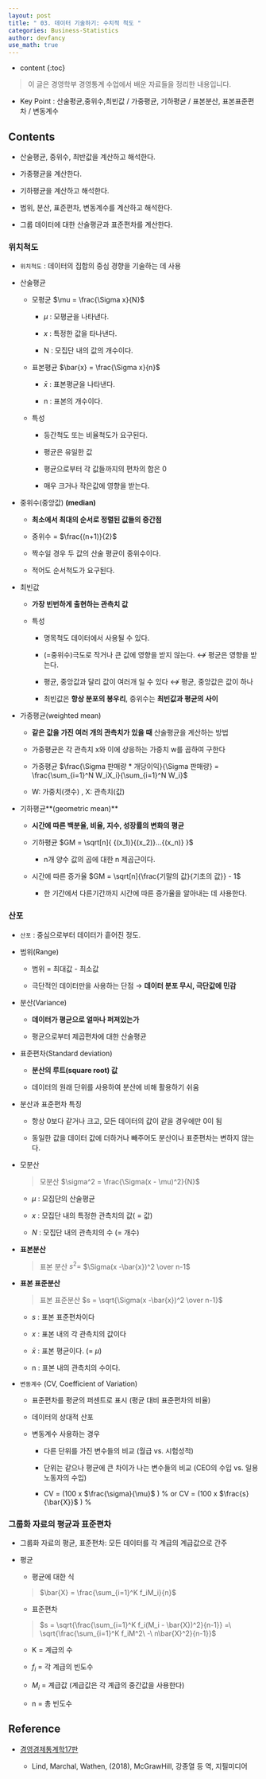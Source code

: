 ```yaml
---
layout: post
title: " 03. 데이터 기술하기: 수치적 척도 "
categories: Business-Statistics
author: devfancy
use_math: true
---
```

* content
{:toc}

> 이 글은 경영학부 경영통계 수업에서 배운 자료들을 정리한 내용입니다.

*  Key Point  : 산술평균,중위수,최빈값 / 가중평균, 기하평균 / 표본분산, 표본표준편차 / 변동계수

## Contents

* 산술평균, 중위수, 최반값을 계산하고 해석한다.

* 가중평균을 계산한다.

* 기하평균을 계산하고 해석한다.

* 범위, 분산, 표준편차, 변동계수를 계산하고 해석한다.

* 그룹 데이터에 대한 산술평균과 표준편차를 계산한다.

### 위치척도

* `위치척도` : 데이터의 집합의 중심 경향을 기술하는 데 사용

* 산술평균
  
  * 모평균 $\mu = \frac{\Sigma x}{N}$
    
    * $\mu$ : 모평균을 나타낸다.
      
    * $x$ : 특정한 값을 타나낸다.
      
    * N : 모집단 내의 값의 개수이다.
  
  * 표본평균 $\bar{x} = \frac{\Sigma x}{n}$
    
    * $\bar{x}$ : 표본평균을 나타낸다.
      
    * n : 표본의 개수이다.
  
  * 특성
    
    * 등간척도 또는 비율척도가 요구된다.
      
    * 평균은 유일한 값
      
    * 평균으로부터 각 값들까지의 편차의 합은 0
      
    * 매우 크거나 작은값에 영향을 받는다.

* 중위수(중앙값) **(median)**
  
  * **최소에서 최대의 순서로 정렬된 값들의 중간점**
    
  * 중위수 = $\frac{(n+1)}{2}$
    
  * 짝수일 경우 두 값의 산술 평균이 중위수이다.
    
  * 적어도 순서척도가 요구된다.

* 최빈값
  
  * **가장 빈번하게 출현하는 관측치 값**
    
  * 특성
    
    * 명목척도 데이터에서 사용될 수 있다.
      
    * (=중위수)극도로 작거나 큰 값에 영향을 받지 않는다. $\nleftrightarrow$  평균은 영향을 받는다.
      
    * 평균, 중앙값과 달리 값이 여러개 일 수 있다 $\nleftrightarrow$  평균, 중앙값은 값이 하나
      
    * 최빈값은 **항상 분포의 봉우리**, 중위수는 **최빈값과 평균의 사이**

* 가중평균(weighted mean)
  
  * **같은 값을 가진 여러 개의 관측치가 있을 때** 산술평균을 계산하는 방법
    
  * 가중평균은 각 관측치 x와 이에 상응하는 가중치 w를 곱하여 구한다
    
  * 가중평균 $\frac{\Sigma 판매량 * 개당이익}{\Sigma 판매량} = \frac{\sum_{i=1}^N W_iX_i}{\sum_{i=1}^N W_i}$
    
  * W: 가중치(갯수) , X: 관측치(값)

* 기하평균**(geometric mean)**
  
  * **시간에 따른 백분율, 비율, 지수, 성장률의 변화의 평균**
    
  * 기하평균 $GM = \sqrt[n]{ {(x_1)}{(x_2)}...{(x_n)} }$
   
    * n개 양수 값의 곱에 대한 n 제곱근이다.
  
  * 시간에 따른 증가율  $GM = \sqrt[n]{\frac{기말의 값}{기초의 값}} - 1$
    
    * 한 기간에서 다른기간까지 시간에 따른 증가율을 알아내는 데 사용한다.


### 산포

* `산포` : 중심으로부터 데이터가 흩어진 정도.

* 범위(Range)
  
  * 범위 = 최대값 - 최소값
    
  * 극단적인 데이터만을 사용하는 단점 → **데이터 분포 무시, 극단값에 민감**

* 분산(Variance)
  
  * **데이터가 평균으로 얼마나 퍼져있는가**
    
  * 평균으로부터 제곱편차에 대한 산술평균

* 표준편차(Standard deviation)
  
  * **분산의 루트(square root) 값**
    
  * 데이터의 원래 단위를 사용하여 분산에 비해 활용하기 쉬움

* 분산과 표준편차 특징
  
  * 항상 0보다 같거나 크고, 모든 데이터의 값이 같을 경우에만 0이 됨
  
  * 동일한 값을 데이터 값에 더하거나 빼주어도 분산이나 표준편차는 변하지 않는다.

* 모분산

  > 모분산
  $\sigma^2 = \frac{\Sigma(x - \mu)^2}{N}$
  
  * $\mu$ : 모집단의 산술평균

  * $x$ : 모집단 내의 특정한 관측치의 값( = 값)

  * $N$ : 모집단 내의 관측치의 수 (= 개수)

* **표본분산**

  > 표본 분산
  $s^2 =$ $\Sigma(x -\bar{x})^2 \over n-1$
  
* **표본 표준분산**

  > 표본 표준분산
  $s = \sqrt{\Sigma(x -\bar{x})^2 \over n-1}$
  
  * $s$  : 표본 표준편차이다

  * $x$ : 표본 내의 각 관측치의 값이다

  * $\bar{x}$ : 표본 평균이다. (= $\mu$)

  * n : 표본 내의 관측치의 수이다.

* `변동계수` (CV, Coefficient of Variation)
  
  * 표준편차를 평균의 퍼센트로 표시 (평균 대비 표준편차의 비율)
    
  * 데이터의 상대적 산포
    
  * 변동계수 사용하는 경우
    
    * 다른 단위를 가진 변수들의 비교 (월급 vs. 시험성적)
      
    * 단위는 같으나 평균에 큰 차이가 나는 변수들의 비교
    (CEO의 수입 vs. 일용노동자의 수입)
    
    * CV = (100 x $\frac{\sigma}{\mu}$ ) % or CV = (100 x $\frac{s}{\bar{X}}$ ) %

### 그룹화 자료의 평균과 표준편차

* 그룹화 자료의 평균, 표준편차: 모든 데이터를 각 계급의 계급값으로 간주

* 평균
  
  * 평균에 대한 식

  > $\bar{X} = \frac{\sum_{i=1}^K f_iM_i}{n}$

  * 표준편차
        
  > $s = \sqrt{\frac{\sum_{i=1}^K f_i(M_i - \bar{X})^2}{n-1}} =\ \sqrt{\frac{\sum_{i=1}^K f_iM^2\ -\ n\bar{X}^2}{n-1}}$

    * K = 계급의 수

    * $f_i$   = 각 계급의 빈도수

    * $M_i$ = 계급값 (계급값은 각 계급의 중간값을 사용한다)
     
    * n = 총 빈도수



## Reference

* [경영경제통계학17판](https://m.yes24.com/Goods/Detail/60561679)

  * Lind, Marchal, Wathen, (2018), McGrawHill, 강종열 등 역, 지필미디어
